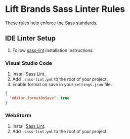 # Lift Brands Sass Linter Rules

These rules help enforce the Sass standards.

## IDE Linter Setup

1. Follow [sass-lint](https://github.com/sasstools/sass-lint) installation instructions.

### Visual Studio Code

1. Install [Sass Lint](https://marketplace.visualstudio.com/items?itemName=glen-84.sass-lint).
2. Add `.sass-lint.yml` to the root of your project.
3. Enable format on save in your `settings.json` file.
```json
{
  "editor.formatOnSave": true
}
```

### WebStorm

1. Install [Sass Lint](https://plugins.jetbrains.com/plugin/8171-sass-lint).
2. Add `.sass-lint.yml` to the root of your project.
